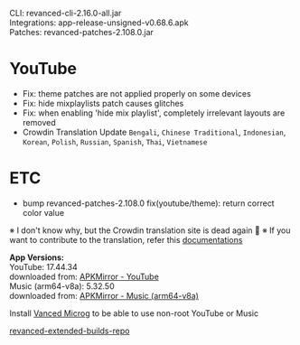CLI: revanced-cli-2.16.0-all.jar  
Integrations: app-release-unsigned-v0.68.6.apk  
Patches: revanced-patches-2.108.0.jar  

YouTube
==
- Fix: theme patches are not applied properly on some devices
- Fix: hide mixplaylists patch causes glitches
- Fix: when enabling 'hide mix playlist', completely irrelevant layouts are removed
- Crowdin Translation Update
`Bengali`, `Chinese Traditional`, `Indonesian`, `Korean`, `Polish`, `Russian`, `Spanish`, `Thai`, `Vietnamese`

ETC
==
- bump revanced-patches-2.108.0
fix(youtube/theme): return correct color value

※ I don't know why, but the Crowdin translation site is dead again 🤷
※ If you want to contribute to the translation, refer this [documentations](https://telegra.ph/How-to-contribute-to-Crowdin-translations-via-upload-of-stringsxml-file-11-10)
  
**App Versions:**  
YouTube: 17.44.34  
downloaded from: [APKMirror - YouTube](https://www.apkmirror.com/apk/google-inc/youtube/youtube-17-44-34-release/youtube-17-44-34-2-android-apk-download/)  
Music (arm64-v8a): 5.32.50  
downloaded from: [APKMirror - Music (arm64-v8a)](https://www.apkmirror.com/apk/google-inc/youtube-music/youtube-music-5-32-50-release/youtube-music-5-32-50-android-apk-download/)  

Install [Vanced Microg](https://github.com/inotia00/VancedMicroG/releases) to be able to use non-root YouTube or Music  

[revanced-extended-builds-repo](https://github.com/E85Addict/revanced-extended-builds)  
